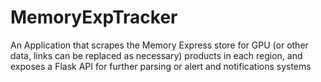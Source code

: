 # MemoryExpTracker
An Application that scrapes the Memory Express store for GPU (or other data, links can be replaced as necessary) products in each region, and exposes a Flask API for further parsing or alert and notifications systems